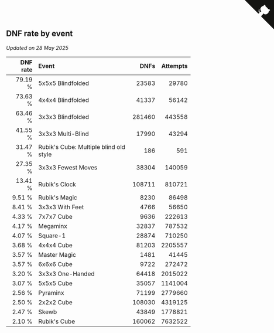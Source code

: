 ## DNF rate by event

*Updated on 28 May 2025*

| DNF rate | Event | DNFs | Attempts |
| ---: | :--- | ---: | ---: |
| 79.19 % | 5x5x5 Blindfolded | 23583 | 29780 |
| 73.63 % | 4x4x4 Blindfolded | 41337 | 56142 |
| 63.46 % | 3x3x3 Blindfolded | 281460 | 443558 |
| 41.55 % | 3x3x3 Multi-Blind | 17990 | 43294 |
| 31.47 % | Rubik's Cube: Multiple blind old style | 186 | 591 |
| 27.35 % | 3x3x3 Fewest Moves | 38304 | 140059 |
| 13.41 % | Rubik's Clock | 108711 | 810721 |
| 9.51 % | Rubik's Magic | 8230 | 86498 |
| 8.41 % | 3x3x3 With Feet | 4766 | 56650 |
| 4.33 % | 7x7x7 Cube | 9636 | 222613 |
| 4.17 % | Megaminx | 32837 | 787532 |
| 4.07 % | Square-1 | 28874 | 710250 |
| 3.68 % | 4x4x4 Cube | 81203 | 2205557 |
| 3.57 % | Master Magic | 1481 | 41445 |
| 3.57 % | 6x6x6 Cube | 9722 | 272472 |
| 3.20 % | 3x3x3 One-Handed | 64418 | 2015022 |
| 3.07 % | 5x5x5 Cube | 35057 | 1141004 |
| 2.56 % | Pyraminx | 71199 | 2779660 |
| 2.50 % | 2x2x2 Cube | 108030 | 4319125 |
| 2.47 % | Skewb | 43849 | 1778821 |
| 2.10 % | Rubik's Cube | 160062 | 7632522 |


<a href="https://github.com/jonatanklosko/wca_statistics" class="github-corner" aria-label="View source on Github"><svg width="80" height="80" viewBox="0 0 250 250" style="fill:#151513; color:#fff; position: absolute; top: 0; border: 0; right: 0;" aria-hidden="true"><path d="M0,0 L115,115 L130,115 L142,142 L250,250 L250,0 Z"></path><path d="M128.3,109.0 C113.8,99.7 119.0,89.6 119.0,89.6 C122.0,82.7 120.5,78.6 120.5,78.6 C119.2,72.0 123.4,76.3 123.4,76.3 C127.3,80.9 125.5,87.3 125.5,87.3 C122.9,97.6 130.6,101.9 134.4,103.2" fill="currentColor" style="transform-origin: 130px 106px;" class="octo-arm"></path><path d="M115.0,115.0 C114.9,115.1 118.7,116.5 119.8,115.4 L133.7,101.6 C136.9,99.2 139.9,98.4 142.2,98.6 C133.8,88.0 127.5,74.4 143.8,58.0 C148.5,53.4 154.0,51.2 159.7,51.0 C160.3,49.4 163.2,43.6 171.4,40.1 C171.4,40.1 176.1,42.5 178.8,56.2 C183.1,58.6 187.2,61.8 190.9,65.4 C194.5,69.0 197.7,73.2 200.1,77.6 C213.8,80.2 216.3,84.9 216.3,84.9 C212.7,93.1 206.9,96.0 205.4,96.6 C205.1,102.4 203.0,107.8 198.3,112.5 C181.9,128.9 168.3,122.5 157.7,114.1 C157.9,116.9 156.7,120.9 152.7,124.9 L141.0,136.5 C139.8,137.7 141.6,141.9 141.8,141.8 Z" fill="currentColor" class="octo-body"></path></svg></a><style>.github-corner:hover .octo-arm{animation:octocat-wave 560ms ease-in-out}@keyframes octocat-wave{0%,100%{transform:rotate(0)}20%,60%{transform:rotate(-25deg)}40%,80%{transform:rotate(10deg)}}@media (max-width:500px){.github-corner:hover .octo-arm{animation:none}.github-corner .octo-arm{animation:octocat-wave 560ms ease-in-out}}</style>
